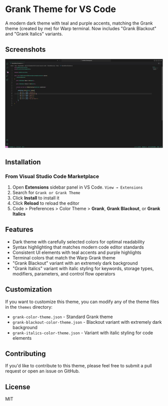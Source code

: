 # Grank Theme for VS Code

A modern dark theme with teal and purple accents, matching the Grank theme (created by me) for Warp terminal. Now includes "Grank Blackout" and "Grank Italics" variants.

## Screenshots

![Grank Theme Screenshot](https://raw.githubusercontent.com/sambabib/grank-vscode/master/grank-screenshot.jpg)

## Installation

### From Visual Studio Code Marketplace

1. Open **Extensions** sidebar panel in VS Code. `View → Extensions`
2. Search for `Grank or Grank Theme`
3. Click **Install** to install it
4. Click **Reload** to reload the editor
5. Code > Preferences > Color Theme > **Grank**, **Grank Blackout**, or **Grank Italics**

## Features

- Dark theme with carefully selected colors for optimal readability
- Syntax highlighting that matches modern code editor standards
- Consistent UI elements with teal accents and purple highlights
- Terminal colors that match the Warp Grank theme
- "Grank Blackout" variant with an extremely dark background
- "Grank Italics" variant with italic styling for keywords, storage types, modifiers, parameters, and control flow operators

## Customization

If you want to customize this theme, you can modify any of the theme files in the `themes` directory:
- `grank-color-theme.json` - Standard Grank theme
- `grank-blackout-color-theme.json` - Blackout variant with extremely dark background
- `grank-italics-color-theme.json` - Variant with italic styling for code elements

## Contributing

If you'd like to contribute to this theme, please feel free to submit a pull request or open an issue on GitHub.

## License

MIT
